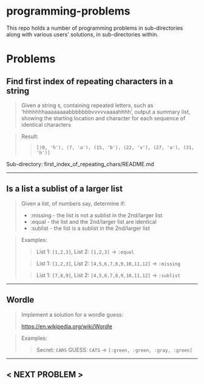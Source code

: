 # programming-problems

This repo holds a number of programming problems in sub-directories along with various users' solutions, in sub-directories within.

# Problems

## Find first index of repeating characters in a string

> Given a string s, containing repeated letters, such as ‘hhhhhhhaaaaaaaabbbbbbbvvvvvaaaahhhh’, output a summary list, showing the starting location and character for each sequence of identical characters

> Result:
> 
> > `[(0, 'h'), (7, 'a'), (15, 'b'), (22, 'v'), (27, 'a'), (31, 'h')]`

Sub-directory: first_index_of_repeating_chars/README.md

---
## Is a list a sublist of a larger list

> Given a list, of numbers say, determine if:
>   * :missing - the list is not a sublist in the 2nd/larger list
>   * :equal - the list and the 2nd/larger list are identical
>   * :sublist - the list is a sublist in the 2nd/larger list

> Examples:
> 
> > List 1: `[1,2,3]`, List 2: `[1,2,3]` -> `:equal`
> 
> > List 1: `[1,2,3]`, List 2: `[4,5,6,7,8,9,10,11,12]` -> `:missing`
> 
> > List 1: `[7,8,9]`, List 2: `[4,5,6,7,8,9,10,11,12]` -> `:sublist`

---
## Wordle

> Implement a solution for a wordle guess:
> 
> https://en.wikipedia.org/wiki/Wordle

> Examples:
> 
> > Secret: `CARS`  GUESS: `CATS` -> `[:green, :green, :gray, :green]`

---
## < NEXT PROBLEM >
